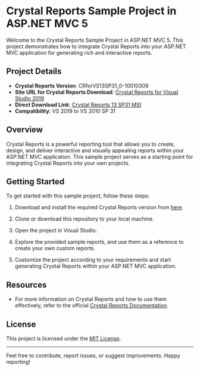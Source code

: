 # Crystal Reports Sample Project in ASP.NET MVC 5

Welcome to the Crystal Reports Sample Project in ASP.NET MVC 5. This project demonstrates how to integrate Crystal Reports into your ASP.NET MVC application for generating rich and interactive reports.

## Project Details

- **Crystal Reports Version**: CRforVS13SP31_0-10010309
- **Site URL for Crystal Reports Download**: [Crystal Reports for Visual Studio 2019](https://www.tektutorialshub.com/crystal-reports/download-crystal-reports-for-visual-studio-2019/)
- **Direct Download Link**: [Crystal Reports 13 SP31 MSI](https://akall.softwaredownloads.sap.com/?file=0020000001250222021&downloadId=ba26bced-063b-4fcd-91ba-d21a124e5ea6&v=1&u=D56564073838&path=002/2021/0000000013/000000125022/001/CR13SP31MSI64_0-10010309.MSI)
- **Compatibility**: VS 2019 to VS 2010 SP 31

## Overview

Crystal Reports is a powerful reporting tool that allows you to create, design, and deliver interactive and visually appealing reports within your ASP.NET MVC application. This sample project serves as a starting point for integrating Crystal Reports into your own projects.

## Getting Started

To get started with this sample project, follow these steps:

1. Download and install the required Crystal Reports version from [here](https://www.tektutorialshub.com/crystal-reports/download-crystal-reports-for-visual-studio-2019/).

2. Clone or download this repository to your local machine.

3. Open the project in Visual Studio.

4. Explore the provided sample reports, and use them as a reference to create your own custom reports.

5. Customize the project according to your requirements and start generating Crystal Reports within your ASP.NET MVC application.

## Resources

- For more information on Crystal Reports and how to use them effectively, refer to the official [Crystal Reports Documentation](https://www.sap.com/products/crystal-visual-studio.html).

## License

This project is licensed under the [MIT License](LICENSE).

---

Feel free to contribute, report issues, or suggest improvements. Happy reporting!
